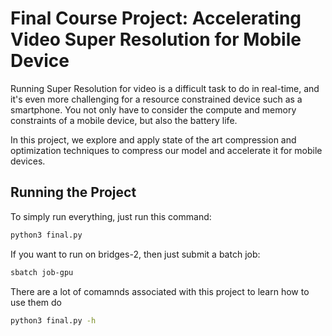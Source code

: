 # Final Course Project: Accelerating Video Super Resolution for Mobile Device

Running Super Resolution for video is a difficult task to do in real-time, and it's even more challenging for a resource constrained device such as a smartphone. You not only have to consider the compute and memory constraints of a mobile device, but also the battery life.

In this project, we explore and apply state of the art compression and optimization techniques to compress our model and accelerate it for mobile devices.

## Running the Project

To simply run everything, just run this command:

```sh
python3 final.py
```

If you want to run on bridges-2, then just submit a batch job:

```sh
sbatch job-gpu
```

There are a lot of comamnds associated with this project to learn how to use them do

```sh
python3 final.py -h
```
